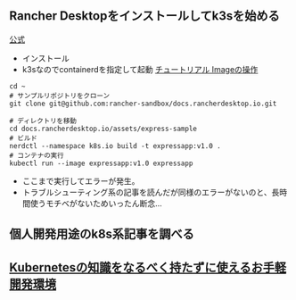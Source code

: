## Rancher Desktopをインストールしてk3sを始める

[公式](https://rancherdesktop.io/)
- インストール
- k3sなのでcontainerdを指定して起動
[チュートリアル Imageの操作](https://docs.rancherdesktop.io/tutorials/working-with-images)
```
cd ~
# サンプルリポジトリをクローン
git clone git@github.com:rancher-sandbox/docs.rancherdesktop.io.git

# ディレクトリを移動
cd docs.rancherdesktop.io/assets/express-sample
# ビルド
nerdctl --namespace k8s.io build -t expressapp:v1.0 .
# コンテナの実行
kubectl run --image expressapp:v1.0 expressapp
```
- ここまで実行してエラーが発生。
- トラブルシューティング系の記事を読んだが同様のエラーがないのと、長時間使うモチベがないためいったん断念...

## 個人開発用途のk8s系記事を調べる
[Kubernetesの知識をなるべく持たずに使えるお手軽開発環境](https://note.com/klavis/n/n836dbde81883)
- 